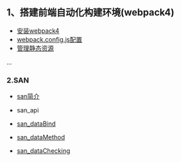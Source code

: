 ## 1、搭建前端自动化构建环境(webpack4)

- [安装webpack4](https://github.com/QingyiHuang/IFE-2018/blob/master/MVVM/webpack4/Webpack4Setup.md)
- [webpack.config.js配置](https://github.com/QingyiHuang/IFE-2018/blob/master/MVVM/webpack4/Webpack4Config.md)
- [管理静态资源](https://github.com/QingyiHuang/IFE-2018/blob/master/MVVM/webpack4/Webpack4Manage.md)


...

### 2.SAN

- [san简介](https://github.com/QingyiHuang/IFE-2018/blob/master/MVVM/SANDigtal/san_profile.md)

- san_api

- [san_dataBind](https://github.com/QingyiHuang/IFE-2018/blob/master/MVVM/SANDigtal/san_dataBind.md)

- [san_dataMethod](https://github.com/QingyiHuang/IFE-2018/blob/master/MVVM/SANDigtal/san_dataMethod.md)

- [san_dataChecking](https://github.com/QingyiHuang/IFE-2018/blob/master/MVVM/SANDigtal/san_dataChecking.md)

  ​

